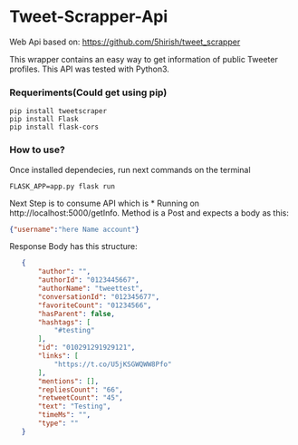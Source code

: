 # Tweet-Scrapper-Api

Web Api based on: https://github.com/5hirish/tweet_scrapper

This wrapper contains an easy way to get information of public Tweeter profiles.
This API was tested with Python3.


### Requeriments(Could get using pip)

```
pip install tweetscraper
pip install Flask
pip install flask-cors
```


### How to use?

Once installed dependecies, run next commands on the terminal

```
FLASK_APP=app.py flask run
```
Next Step is to consume API which is * Running on http://localhost:5000/getInfo.
Method is a Post and expects a body as this:

```json
{"username":"here Name account"}
```
Response Body has this structure: 

```json
   {
       "author": "",
       "authorId": "0123445667",
       "authorName": "tweettest",
       "conversationId": "012345677",
       "favoriteCount": "01234566",
       "hasParent": false,
       "hashtags": [
           "#testing"
       ],
       "id": "010291291929121",
       "links": [
           "https://t.co/U5jKSGWQWW8Pfo"
       ],
       "mentions": [],
       "repliesCount": "66",
       "retweetCount": "45",
       "text": "Testing",
       "timeMs": "",
       "type": ""
   }
```




